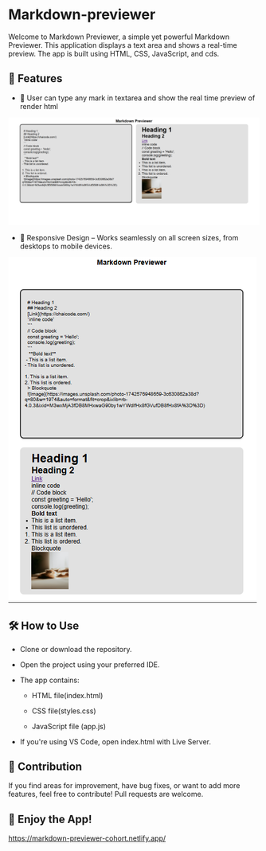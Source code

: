 # Markdown-previewer
Welcome to Markdown Previewer, a simple yet powerful Markdown Previewer. This application displays a text area and shows a real-time preview. The app is built using HTML, CSS, JavaScript, and cds.

## 🚀 Features
- 📖 User can type any mark in textarea and show the real time preview of render html

![alt text](image.png)

- 📱 Responsive Design – Works seamlessly on all screen sizes, from desktops to mobile devices.

![alt text](image-1.png)


## 🛠️ How to Use
- Clone or download the repository.

- Open the project using your preferred IDE.

- The app contains:

   - HTML file(index.html)

  - CSS file(styles.css)

  - JavaScript file (app.js)

- If you're using VS Code, open index.html with Live Server.

## 🤝 Contribution
If you find areas for improvement, have bug fixes, or want to add more features, feel free to contribute! Pull requests are welcome.

## 🎉 Enjoy the App! 
https://markdown-previewer-cohort.netlify.app/
